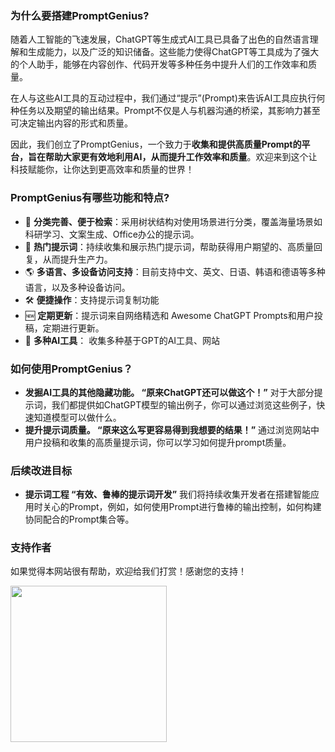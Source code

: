 ### 为什么要搭建PromptGenius?
随着人工智能的飞速发展，ChatGPT等生成式AI工具已具备了出色的自然语言理解和生成能力，以及广泛的知识储备。这些能力使得ChatGPT等工具成为了强大的个人助手，能够在内容创作、代码开发等多种任务中提升人们的工作效率和质量。

在人与这些AI工具的互动过程中，我们通过“提示”(Prompt)来告诉AI工具应执行何种任务以及期望的输出结果。Prompt不仅是人与机器沟通的桥梁，其影响力甚至可决定输出内容的形式和质量。

因此，我们创立了PromptGenius，一个致力于**收集和提供高质量Prompt的平台，旨在帮助大家更有效地利用AI，从而提升工作效率和质量**。欢迎来到这个让科技赋能你，让你达到更高效率和质量的世界！

### PromptGenius有哪些功能和特点?

- 🌟 **分类完善、便于检索**：采用树状结构对使用场景进行分类，覆盖海量场景如科研学习、文案生成、Office办公的提示词。
- 🚀 **热门提示词**：持续收集和展示热门提示词，帮助获得用户期望的、高质量回复，从而提升生产力。
- 🌎 **多语言、多设备访问支持**：目前支持中文、英文、日语、韩语和德语等多种语言，以及多种设备访问。
- 🛠 **便捷操作**：支持提示词复制功能
- 🆕 **定期更新**：提示词来自网络精选和 Awesome ChatGPT Prompts和用户投稿，定期进行更新。
- 🤖 **多种AI工具**： 收集多种基于GPT的AI工具、网站

### 如何使用PromptGenius？

- **发掘AI工具的其他隐藏功能。  “原来ChatGPT还可以做这个！”**
  对于大部分提示词，我们都提供如ChatGPT模型的输出例子，你可以通过浏览这些例子，快速知道模型可以做什么。
- **提升提示词质量。 “原来这么写更容易得到我想要的结果！”**
  通过浏览网站中用户投稿和收集的高质量提示词，你可以学习如何提升prompt质量。

### 后续改进目标

- **提示词工程 “有效、鲁棒的提示词开发”**
  我们将持续收集开发者在搭建智能应用时关心的Prompt，例如，如何使用Prompt进行鲁棒的输出控制，如何构建协同配合的Prompt集合等。

### 支持作者

如果觉得本网站很有帮助，欢迎给我们打赏！感谢您的支持！

<img src="/static/asset/images/alipay_lin.jpg" width=250></img>
